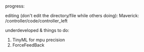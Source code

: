progress:








editing (don't edit the directory/file while others doing):
  Maverick:
    /controller/code/controller_left














underdeveloped & things to do:
1. TinyML for mpu precision
2. ForceFeedBack
